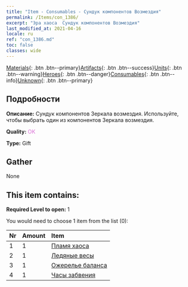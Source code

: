 ```yaml
---
title: "Item - Consumables - Сундук компонентов Возмездия"
permalink: /Items/con_1386/
excerpt: "Эра хаоса  Сундук компонентов Возмездия"
last_modified_at: 2021-04-16
locale: ru
ref: "con_1386.md"
toc: false
classes: wide
---
```

 [Materials](/ru/Items/){: .btn .btn--primary}[Artifacts](/ru/Items/Artifacts/){: .btn .btn--success}[Units](/ru/Items/Units/){: .btn .btn--warning}[Heroes](/ru/Items/Heroes/){: .btn .btn--danger}[Consumables](/ru/Items/Consumables/){: .btn .btn--info}[Unknown](/ru/Items/Unknown/){: .btn .btn--primary}

## Подробности
 **Описание:** Сундук компонентов Зеркала возмездия. Используйте, чтобы выбрать один из компонентов Зеркала возмездия.

 **Quality:** <span style="color: #DA70D6">OK</span>

 **Type:** Gift

## Gather

  None

## This item contains:

 **Required Level to open:** 1

 You would need to choose 1 item from the list (0):

  | Nr | Amount |     Item    |
  |:---|:-------|:------------|
  | 1 | 1 | [Пламя хаоса](/ru/Items/art_140/) |  | 
  | 2 | 1 | [Ледяные весы](/ru/Items/art_141/) |  | 
  | 3 | 1 | [Ожерелье баланса](/ru/Items/art_142/) |  | 
  | 4 | 1 | [Часы забвения](/ru/Items/art_143/) |  | 
